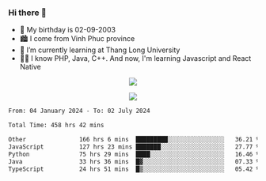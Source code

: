 ### Hi there 👋
- 🎂 My birthday is 02-09-2003
- 🏙️ I come from Vinh Phuc province
- 🌱 I’m currently learning at Thang Long University
- 🧑‍💻 I know PHP, Java, C++. And now, I'm learning Javascript and React Native
<p align="center"><img src="https://github-readme-stats.vercel.app/api?username=tmquang0209&show_icons=true&theme=gradient"></p>
<p align="center"><img src="https://github-readme-stats.vercel.app/api/top-langs/?username=tmquang0209&hide=scss,css&langs_count=10"></p>
<!--START_SECTION:waka-->

```txt
From: 04 January 2024 - To: 02 July 2024

Total Time: 458 hrs 42 mins

Other               166 hrs 6 mins  █████████░░░░░░░░░░░░░░░░   36.21 %
JavaScript          127 hrs 23 mins ███████░░░░░░░░░░░░░░░░░░   27.77 %
Python              75 hrs 29 mins  ████░░░░░░░░░░░░░░░░░░░░░   16.46 %
Java                33 hrs 36 mins  █▓░░░░░░░░░░░░░░░░░░░░░░░   07.33 %
TypeScript          24 hrs 51 mins  █▒░░░░░░░░░░░░░░░░░░░░░░░   05.42 %
```

<!--END_SECTION:waka-->
